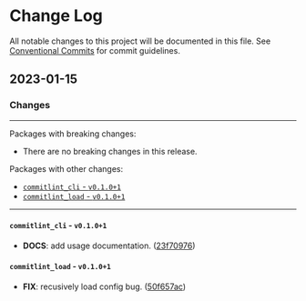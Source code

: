# Change Log

All notable changes to this project will be documented in this file.
See [Conventional Commits](https://conventionalcommits.org) for commit guidelines.

## 2023-01-15

### Changes

---

Packages with breaking changes:

 - There are no breaking changes in this release.

Packages with other changes:

 - [`commitlint_cli` - `v0.1.0+1`](#commitlint_cli---v0101)
 - [`commitlint_load` - `v0.1.0+1`](#commitlint_load---v0101)

---

#### `commitlint_cli` - `v0.1.0+1`

 - **DOCS**: add usage documentation. ([23f70976](https://github.com/hyiso/commitlint/commit/23f70976f2bb87776a0951f6fb7ccb067f743c52))

#### `commitlint_load` - `v0.1.0+1`

 - **FIX**: recusively load config bug. ([50f657ac](https://github.com/hyiso/commitlint/commit/50f657ac3fe694fed94879e4fef54be16127f538))


